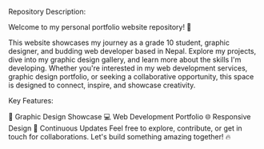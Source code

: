 Repository Description:

Welcome to my personal portfolio website repository! 🚀

This website showcases my journey as a grade 10 student, graphic designer, and budding web developer based in Nepal. Explore my projects, dive into my graphic design gallery, and learn more about the skills I'm developing. Whether you're interested in my web development services, graphic design portfolio, or seeking a collaborative opportunity, this space is designed to connect, inspire, and showcase creativity.

Key Features:

🎨 Graphic Design Showcase
💻 Web Development Portfolio
🌐 Responsive Design
🚀 Continuous Updates
Feel free to explore, contribute, or get in touch for collaborations. Let's build something amazing together! 🔥


